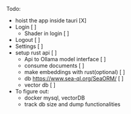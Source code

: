 Todo:

- hoist the app inside tauri [X]
- Login [ ]
  - Shader in login [ ]
- Logout [ ]
- Settings [ ]
- setup rust api [ ]
  - Api to Ollama model interface [ ]
  - consume documents [ ]
  - make embeddings with rust(optional) [ ]
  - db https://www.sea-ql.org/SeaORM/ [ ]
  - vector db [ ]
- To figure out:
  - docker mysql, vectorDB
  - track db size and dump functionalities
